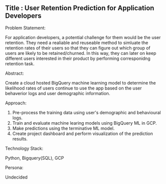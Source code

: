 ## Title : User Retention Prediction for Application Developers

Problem Statement: 

For application developers, a potential challenge for them would be the user retention. They need a realiable and reuseable method to simluate the retention rates of their users so that they can figure out which group of users are likely to be retained/churned. In this way, they can later on keep different users interested in their product by performing corresponidng retention task.

Abstract:

Create a cloud hosted BigQuery machine learning model to determine the likelihood rates of users continue to use the app based on the user behaverior logs and user demographic information.

Approach:
1. Pre-process the training data using user's demographic and behavioural logs.
2. Train and evaluate machine learing models using BigQuery ML in GCP.
3. Make predictions using the terminative ML model.
4. Create project dashboard and perform visualization of the prediction results.

Technology Stack:

Python, Bigquery(SQL), GCP

Persona:

Undecided

